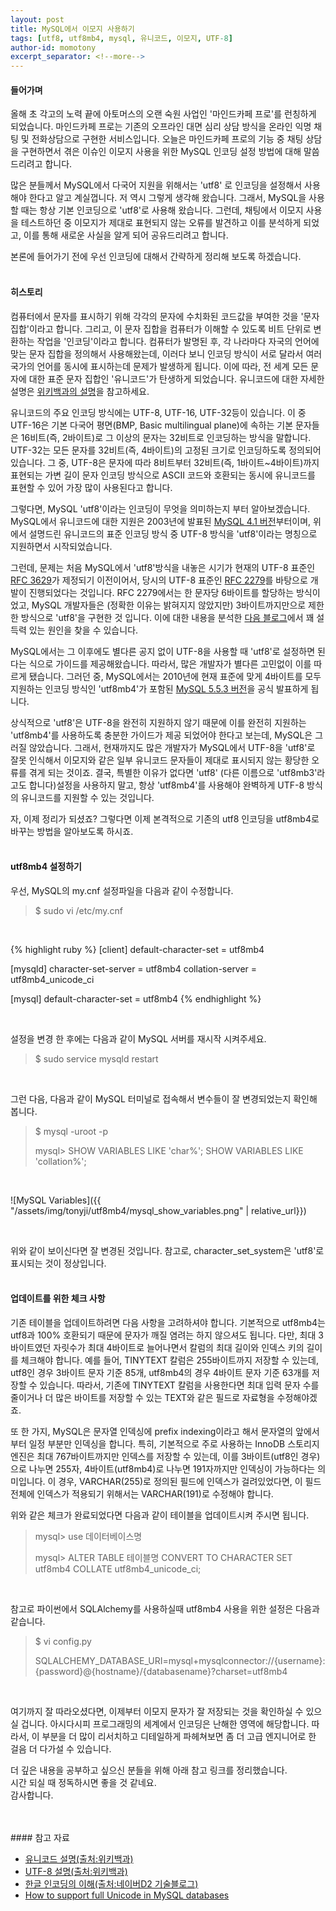 ```yaml
---
layout: post
title: MySQL에서 이모지 사용하기
tags: [utf8, utf8mb4, mysql, 유니코드, 이모지, UTF-8]
author-id: momotony
excerpt_separator: <!--more-->
---
```


#### 들어가며

올해 초 각고의 노력 끝에 아토머스의 오랜 숙원 사업인 '마인드카페 프로'를 런칭하게 되었습니다. 마인드카페 프로는 기존의 오프라인 대면 심리 상담 방식을 온라인 익명 채팅 및 전화상담으로 구현한 서비스입니다. 오늘은 마인드카페 프로의 기능 중 채팅 상담을 구현하면서 겪은 이슈인 이모지 사용을 위한 MySQL 인코딩 설정 방법에 대해 말씀드리려고 합니다.
<!--more-->

많은 분들께서 MySQL에서 다국어 지원을 위해서는 'utf8' 로 인코딩을 설정해서 사용해야 한다고 알고 계실껍니다. 저 역시 그렇게 생각해 왔습니다. 그래서, MySQL을 사용할 때는 항상 기본 인코딩으로 'utf8'로 사용해 왔습니다. 그런데, 채팅에서 이모지 사용을 테스트하던 중 이모지가 제대로 표현되지 않는 오류를 발견하고 이를 분석하게 되었고, 이를 통해 새로운 사실을 알게 되어 공유드리려고 합니다.<br>

본론에 들어가기 전에 우선 인코딩에 대해서 간략하게 정리해 보도록 하겠습니다.
<br><br>

#### 히스토리

컴퓨터에서 문자를 표시하기 위해 각각의 문자에 수치화된 코드값을 부여한 것을 '문자 집합'이라고 합니다. 그리고, 이 문자 집합을 컴퓨터가 이해할 수 있도록 비트 단위로 변환하는 작업을 '인코딩'이라고 합니다. 컴퓨터가 발명된 후, 각 나라마다 자국의 언어에 맞는 문자 집합을 정의해서 사용해왔는데, 이러다 보니 인코딩 방식이 서로 달라서 여러 국가의 언어를 동시에 표시하는데 문제가 발생하게 됩니다. 이에 따라, 전 세계 모든 문자에 대한 표준 문자 집합인 '유니코드'가 탄생하게 되었습니다. 
유니코드에 대한 자세한 설명은 <a href="https://ko.wikipedia.org/wiki/%EC%9C%A0%EB%8B%88%EC%BD%94%EB%93%9C">위키백과의 설명</a>을 참고하세요.
<br>

유니코드의 주요 인코딩 방식에는 UTF-8, UTF-16, UTF-32등이 있습니다. 이 중 UTF-16은 기본 다국어 평면(BMP, Basic multilingual plane)에 속하는 기본 문자들은 16비트(즉, 2바이트)로 그 이상의 문자는 32비트로 인코딩하는 방식을 말합니다. UTF-32는 모든 문자를 32비트(즉, 4바이트)의 고정된 크기로 인코딩하도록 정의되어 있습니다. 그 중, UTF-8은 문자에 따라 8비트부터 32비트(즉, 1바이트~4바이트)까지 표현되는 가변 길이 문자 인코딩 방식으로 ASCII 코드와 호환되는 동시에 유니코드를 표현할 수 있어 가장 많이 사용된다고 합니다.

그렇다면, MySQL 'utf8'이라는 인코딩이 무엇을 의미하는지 부터 알아보겠습니다. MySQL에서 유니코드에 대한 지원은 2003년에 발표된 <a href="http://mysql.localhost.net.ar/doc/refman/4.1/en/news-4-1-0.html">MySQL 4.1 버전</a>부터이며, 위에서 설명드린 유니코드의 표준 인코딩 방식 중 UTF-8 방식을 'utf8'이라는 명칭으로 지원하면서 시작되었습니다.
<br>

그런데, 문제는 처음 MySQL에서 'utf8'방식을 내놓은 시기가 현재의 UTF-8 표준인 <a href="https://tools.ietf.org/html/rfc3629">RFC 3629</a>가 제정되기 이전이어서, 당시의 UTF-8 표준인 <a href="https://www.ietf.org/rfc/rfc2279.txt">RFC 2279</a>를 바탕으로 개발이 진행되었다는 것입니다. RFC 2279에서는 한 문자당 6바이트를 할당하는 방식이었고, MySQL 개발자들은 (정확한 이유는 밝혀지지 않았지만) 3바이트까지만으로 제한한 방식으로 'utf8'을 구현한 것 입니다. 
이에 대한 내용을 분석한 <a href="https://medium.com/@adamhooper/in-mysql-never-use-utf8-use-utf8mb4-11761243e434">다음 블로그</a>에서 꽤 설득력 있는 원인을 찾을 수 있습니다.<br>

MySQL에서는 그 이후에도 별다른 공지 없이 UTF-8을 사용할 때 'utf8'로 설정하면 된다는 식으로 가이드를 제공해왔습니다. 따라서, 많은 개발자가 별다른 고민없이 이를 따르게 됐습니다. 그러던 중, MySQL에서는 2010년에 현재 표준에 맞게 4바이트를 모두 지원하는 인코딩 방식인 'utf8mb4'가 포함된 <a href="https://dev.mysql.com/doc/relnotes/mysql/5.5/en/news-5-5-3.html">MySQL 5.5.3 버전</a>을 공식 발표하게 됩니다.<br>

상식적으로 'utf8'은 UTF-8을 완전히 지원하지 않기 때문에 이를 완전히 지원하는 'utf8mb4'를 사용하도록 충분한 가이드가 제공 되었어야 한다고 보는데, MySQL은 그러질 않았습니다.
 그래서, 현재까지도 많은 개발자가 MySQL에서 UTF-8을 'utf8'로 잘못 인식해서 이모지와 같은 일부 유니코드 문자들이 제대로 표시되지 않는 황당한 오류를 겪게 되는 것이죠. 결국, 특별한 이유가 없다면 'utf8' (다른 이름으로 'utf8mb3'라고도 합니다)설정을 사용하지 말고, 항상 'utf8mb4'를 사용해야 완벽하게 UTF-8 방식의 유니코드를 지원할 수 있는 것입니다.
<br>

자, 이제 정리가 되셨죠? 그렇다면 이제 본격적으로 기존의 utf8 인코딩을 utf8mb4로 바꾸는 방법을 알아보도록 하시죠.
<br><br>

#### utf8mb4 설정하기

우선, MySQL의 my.cnf 설정파일을 다음과 같이 수정합니다.<br>
 
 > $ sudo vi /etc/my.cnf

<br>

{% highlight ruby %}
   [client]
   default-character-set = utf8mb4
 
   [mysqld]
   character-set-server = utf8mb4
   collation-server = utf8mb4_unicode_ci
 
   [mysql]
   default-character-set = utf8mb4
{% endhighlight %}

<br>

설정을 변경 한 후에는 다음과 같이 MySQL 서버를 재시작 시켜주세요.<br>

> $ sudo service mysqld restart

<br>

그런 다음, 다음과 같이 MySQL 터미널로 접속해서 변수들이 잘 변경되었는지 확인해 봅니다. <br>

> $ mysql -uroot -p
> 
> mysql> SHOW VARIABLES LIKE 'char%'; SHOW VARIABLES LIKE 'collation%';

<br>

![MySQL Variables]({{ "/assets/img/tonyji/utf8mb4/mysql_show_variables.png" | relative_url}})

<br>

위와 같이 보이신다면 잘 변경된 것입니다. 참고로, character_set_system은 'utf8'로 표시되는 것이 정상입니다.
<br><br>

#### 업데이트를 위한 체크 사항

기존 테이블을 업데이트하려면 다음 사항을 고려하셔야 합니다. 기본적으로 utf8mb4는 utf8과 100% 호환되기 때문에 문자가 깨질 염려는 하지 않으셔도 됩니다. 다만, 최대 3바이트였던 자릿수가 최대 4바이트로 늘어나면서 칼럼의 최대 길이와 인덱스 키의 길이를 체크해야 합니다. 예를 들어, TINYTEXT 칼럼은 255바이트까지 저장할 수 있는데,  utf8인 경우 3바이트 문자 기준 85개, utf8mb4의 경우 4바이트 문자 기준 63개를 저장할 수 있습니다. 따라서, 기존에 TINYTEXT 칼럼을 사용한다면 최대 입력 문자 수를 줄이거나 더 많은 바이트를 저장할 수 있는 TEXT와 같은 필드로 자료형을 수정해야겠죠. 
<br>

또 한 가지, MySQL은 문자열 인덱싱에 prefix indexing이라고 해서 문자열의 앞에서부터 일정 부분만 인덱싱을 합니다. 특히, 기본적으로 주로 사용하는 InnoDB 스토리지 엔진은 최대 767바이트까지만 인덱스를 저장할 수 있는데, 이를 3바이트(utf8인 경우)으로 나누면 255자, 4바이트(utf8mb4)로 나누면 191자까지만 인덱싱이 가능하다는 의미입니다. 이 경우, VARCHAR(255)로 정의된 필드에 인덱스가 걸려있었다면, 이 필드 전체에 인덱스가 적용되기 위해서는 VARCHAR(191)로 수정해야 합니다. 
<br>

위와 같은 체크가 완료되었다면 다음과 같이 테이블을 업데이트시켜 주시면 됩니다.
<br>

> mysql> use 데이터베이스명
> 
> mysql> ALTER TABLE 테이블명 CONVERT TO CHARACTER SET utf8mb4 COLLATE utf8mb4_unicode_ci;

<br>

참고로 파이썬에서 SQLAlchemy를 사용하실때 utf8mb4 사용을 위한 설정은 다음과 같습니다.
<br>

> $ vi config.py
> 
> SQLALCHEMY_DATABASE_URI=mysql+mysqlconnector://{username}:{password}@{hostname}/{databasename}?charset=utf8mb4

<br>

여기까지 잘 따라오셨다면, 이제부터 이모지 문자가 잘 저장되는 것을 확인하실 수 있으실 겁니다. 아시다시피 프로그래밍의 세계에서 인코딩은 난해한 영역에 해당합니다. 따라서, 이 부분을 더 많이 리서치하고 디테일하게 파헤쳐보면 좀 더 고급 엔지니어로 한 걸음 더 다가설 수 있습니다.<br>

더 깊은 내용을 공부하고 싶으신 분들을 위해 아래 참고 링크를 정리했습니다.<br>
시간 되실 때 정독하시면 좋을 것 같네요.<br>
감사합니다.<br>

<br>
<br>
#### 참고 자료

* <a href="https://en.wikipedia.org/wiki/Unicode">유니코드 설명(출처:위키백과)</a>
* <a href="https://en.wikipedia.org/wiki/UTF-8">UTF-8 설명(출처:위키백과)</a>
* <a href="https://d2.naver.com/helloworld/19187">한글 인코딩의 이해(출처:네이버D2 기술블로그)</a>
* <a href="https://mathiasbynens.be/notes/mysql-utf8mb4">How to support full Unicode in MySQL databases</a>
<br><br>


